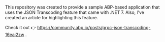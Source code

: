 This repository was created to provide a sample ABP-based application that uses the JSON Transcoding feature that came with .NET 7. Also, I've created an article for highlighting this feature. 

Check it out 👉 https://community.abp.io/posts/grpc-json-transcoding-16eai2zw .
